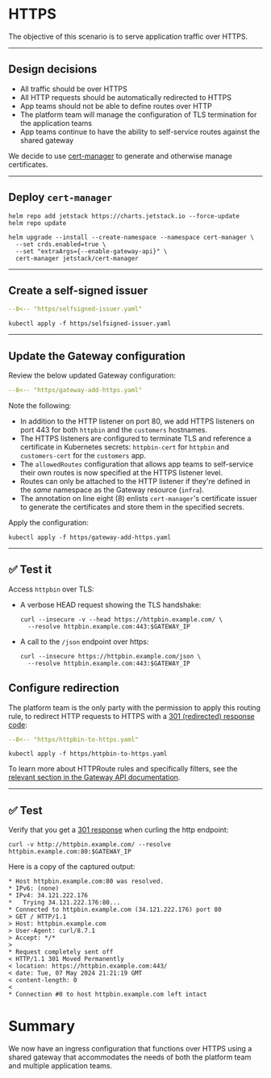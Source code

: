 # HTTPS

The objective of this scenario is to serve application traffic over HTTPS.

---

## Design decisions

- All traffic should be over HTTPS
- All HTTP requests should be automatically redirected to HTTPS
- App teams should not be able to define routes over HTTP
- The platform team will manage the configuration of TLS termination for the application teams
- App teams continue to have the ability to self-service routes against the shared gateway

We decide to use [cert-manager](https://cert-manager.io/docs/) to generate and otherwise manage certificates.

---

## Deploy `cert-manager`

```shell
helm repo add jetstack https://charts.jetstack.io --force-update
helm repo update
```

```shell
helm upgrade --install --create-namespace --namespace cert-manager \
  --set crds.enabled=true \
  --set "extraArgs={--enable-gateway-api}" \
  cert-manager jetstack/cert-manager
```

---

## Create a self-signed issuer

```yaml linenums="1"
--8<-- "https/selfsigned-issuer.yaml"
```

```shell
kubectl apply -f https/selfsigned-issuer.yaml
```

---

## Update the Gateway configuration

Review the below updated Gateway configuration:

```yaml linenums="1" hl_lines="8 15-17 22-25 36-39"
--8<-- "https/gateway-add-https.yaml"
```

Note the following:

- In addition to the HTTP listener on port 80, we add HTTPS listeners on port 443 for both `httpbin` and the `customers` hostnames.
- The HTTPS listeners are configured to terminate TLS and reference a certificate in Kubernetes secrets:  `httpbin-cert` for `httpbin` and `customers-cert` for the `customers` app.
- The `allowedRoutes` configuration that allows app teams to self-service their own routes is now specified at the HTTPS listener level.
- Routes can only be attached to the HTTP listener if they're defined in the _same_ namespace as the Gateway resource (`infra`).
- The annotation on line eight (8) enlists `cert-manager`'s certificate issuer to generate the certificates and store them in the specified secrets.

Apply the configuration:

```shell
kubectl apply -f https/gateway-add-https.yaml
```

---

## :white_check_mark: Test it

Access `httpbin` over TLS:

- A verbose HEAD request showing the TLS handshake:

    ```shell
    curl --insecure -v --head https://httpbin.example.com/ \
      --resolve httpbin.example.com:443:$GATEWAY_IP
    ```

- A call to the `/json` endpoint over https:

    ```shell
    curl --insecure https://httpbin.example.com/json \
      --resolve httpbin.example.com:443:$GATEWAY_IP
    ```

## Configure redirection

The platform team is the only party with the permission to apply this routing rule, to redirect HTTP requests to HTTPS with a [301 (redirected) response code](https://developer.mozilla.org/en-US/docs/Web/HTTP/Status/301):

```yaml linenums="1" hl_lines="12"
--8<-- "https/httpbin-to-https.yaml"
```

```shell
kubectl apply -f https/httpbin-to-https.yaml
```

To learn more about HTTPRoute rules and specifically filters, see the [relevant section in the Gateway API documentation](https://gateway-api.sigs.k8s.io/reference/spec/#gateway.networking.k8s.io/v1.HTTPRouteRule).

---

## :white_check_mark: Test

Verify that you get a [301 response](https://developer.mozilla.org/en-US/docs/Web/HTTP/Status/301) when curling the http endpoint:

```shell
curl -v http://httpbin.example.com/ --resolve httpbin.example.com:80:$GATEWAY_IP
```

Here is a copy of the captured output:

```console linenums="1" hl_lines="12-13"
* Host httpbin.example.com:80 was resolved.
* IPv6: (none)
* IPv4: 34.121.222.176
*   Trying 34.121.222.176:80...
* Connected to httpbin.example.com (34.121.222.176) port 80
> GET / HTTP/1.1
> Host: httpbin.example.com
> User-Agent: curl/8.7.1
> Accept: */*
>
* Request completely sent off
< HTTP/1.1 301 Moved Permanently
< location: https://httpbin.example.com:443/
< date: Tue, 07 May 2024 21:21:19 GMT
< content-length: 0
<
* Connection #0 to host httpbin.example.com left intact
```

# Summary

We now have an ingress configuration that functions over HTTPS using a shared gateway that accommodates the needs of both the platform team and multiple application teams.
